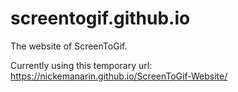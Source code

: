 # screentogif.github.io
The website of ScreenToGif.

Currently using this temporary url: https://nickemanarin.github.io/ScreenToGif-Website/
